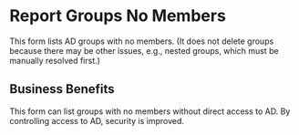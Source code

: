 # Report Groups No Members

This form lists AD groups with no members. (It does not delete groups because there may be other issues, e.g., nested groups, which must be manually resolved first.)

## Business Benefits

This form can list groups with no members without direct access to AD. By controlling access to AD, security is improved.
